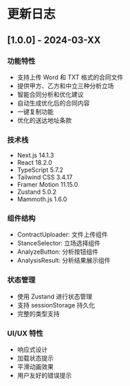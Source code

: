 # 更新日志

## [1.0.0] - 2024-03-XX

### 功能特性
- 支持上传 Word 和 TXT 格式的合同文件
- 提供甲方、乙方和中立三种分析立场
- 智能合同分析和优化建议
- 自动生成优化后的合同内容
- 一键复制功能
- 优化的送达地址条款

### 技术栈
- Next.js 14.1.3
- React 18.2.0
- TypeScript 5.7.2
- Tailwind CSS 3.4.17
- Framer Motion 11.15.0
- Zustand 5.0.2
- Mammoth.js 1.6.0

### 组件结构
- ContractUploader: 文件上传组件
- StanceSelector: 立场选择组件
- AnalyzeButton: 分析按钮组件
- AnalysisResult: 分析结果展示组件

### 状态管理
- 使用 Zustand 进行状态管理
- 支持 sessionStorage 持久化
- 完整的类型支持

### UI/UX 特性
- 响应式设计
- 加载状态提示
- 平滑动画效果
- 用户友好的错误提示 